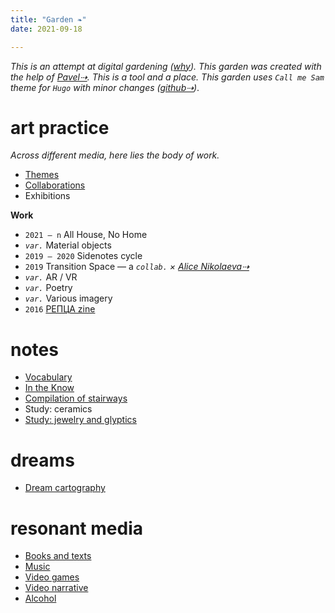 ```yaml
---
title: "Garden ❧"
date: 2021-09-18

---
```

_This is an attempt at digital gardening ([why](/posts/why-gardening/)). This garden was created with the help of [Pavel⇢](https://pa2sh.club/). This is a tool and a place. This garden uses `Call me Sam` theme for `Hugo` with minor changes ([github⇢](https://github.com/Sergei-Kalabin/hugo-theme-sam))_.

# art practice
_Across different media, here lies the body of work._

* [Themes](/garden/art-themes)
* [Collaborations](/garden/collaborations)
* Exhibitions

**Work**
* `2021 — n` All House, No Home
*  _`var.`_ Material objects
* `2019 — 2020` Sidenotes cycle
* `2019` Transition Space — a _`collab.` × [Alice Nikolaeva⇢](https://alicenikolaeva.com/Alice-Nikolaeva/CV)_
* _`var.`_ AR / VR
* _`var.`_ Poetry
* _`var.`_ Various imagery
* `2016` [РЕПЦА zine](/garden/2016-reptsa)

# notes
* [Vocabulary](/garden/vocabulary)
* [In the Know](/garden/in-the-know)
* [Compilation of stairways](/garden/stairways)
* Study: ceramics
* [Study: jewelry and glyptics](/garden/study/jewelry)

# dreams
* [Dream cartography](/garden/dream-cartography)

# resonant media
* [Books and texts](/garden/cont/books-and-texts)
* [Music](/garden/cont/music)
* [Video games](/garden/cont/videogames)
* [Video narrative](/garden/cont/movies)
* [Alcohol](/garden/cont/alcohol)